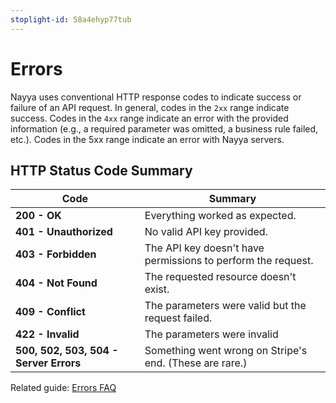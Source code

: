 ```yaml
---
stoplight-id: 58a4ehyp77tub
---
```


# Errors

Nayya uses conventional HTTP response codes to indicate success or failure of an API request.  In general, codes in the `2xx` range indicate success.  Codes in the `4xx` range indicate an error with the provided information (e.g., a required parameter was omitted, a business rule failed, etc.).  Codes in the 5xx range indicate an  error with Nayya servers.


## HTTP Status Code Summary
Code | Summary 
---------|----------
 **200 - OK** | Everything worked as expected. 
**401 - Unauthorized** | No valid API key provided.
**403 - Forbidden** | The API key doesn't have permissions to perform the request.
**404 - Not Found** |	The requested resource doesn't exist.
**409 - Conflict** | The parameters were valid but the request failed.
**422 - Invalid** | The parameters were invalid
**500, 502, 503, 504 - Server Errors** | Something went wrong on Stripe's end. (These are rare.)

Related guide: [Errors FAQ](FAQ.md#errors)
 
